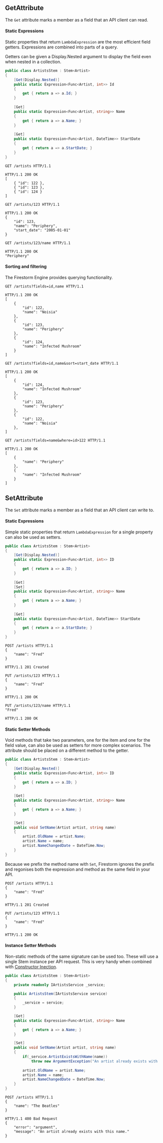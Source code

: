 GetAttribute
------------

The `Get` attribute marks a member as a field that an API client can read.

#### Static Expressions

Static properties that return `LambdaExpression` are the most efficient field getters. Expressions are combined into parts of a query.

Getters can be given a Display.Nested argument to display the field even when nested in a collection.

```csharp
public class ArtistsStem : Stem<Artist>
{
    [Get(Display.Nested)]
    public static Expression<Func<Artist, int>> Id
    {
        get { return a => a.Id; }
    }
    
    [Get]
    public static Expression<Func<Artist, string>> Name
    {
        get { return a => a.Name; }
    }
    
    [Get]
    public static Expression<Func<Artist, DateTime>> StartDate
    {
        get { return a => a.StartDate; }
    }
}
```

```http
GET /artists HTTP/1.1

HTTP/1.1 200 OK
[        
    { "id": 122 },
    { "id": 123 },
    { "id": 124 }
]
```

```http
GET /artists/123 HTTP/1.1

HTTP/1.1 200 OK
{
    "id": 123,
    "name": "Periphery",
    "start_date": "2005-01-01"
}
```

```http
GET /artists/123/name HTTP/1.1

HTTP/1.1 200 OK
"Periphery"
```


#### Sorting and filtering

The Firestorm Engine provides querying functionality.

```http
GET /artists?fields=id,name HTTP/1.1

HTTP/1.1 200 OK
[                        
    {
        "id": 122,
        "name": "Noisia"
    },                                        
    {
        "id": 123,
        "name": "Periphery"
    },                                        
    {
        "id": 124,
        "name": "Infected Mushroom"
    }
]
```

```http
GET /artists?fields=id,name&sort=start_date HTTP/1.1

HTTP/1.1 200 OK
[
    {
        "id": 124,
        "name": "Infected Mushroom"
    },
    {
        "id": 123,
        "name": "Periphery"
    },
    {
        "id": 122,
        "name": "Noisia"
    },
]
```

```http
GET /artists?fields=name&where=id>122 HTTP/1.1

HTTP/1.1 200 OK                
[       
    {
        "name": "Periphery"
    },
    {                
        "name": "Infected Mushroom"
    }
]
```

SetAttribute
------------

The `Set` attribute marks a member as a field that an API client can write to.

#### Static Expressions

Simple static properties that return `LambdaExpression` for a single property can also be used as setters.

```csharp
public class ArtistsStem : Stem<Artist>
{
    [Get(Display.Nested)]
    public static Expression<Func<Artist, int>> ID
    {
        get { return a => a.ID; }
    }
    
    [Get]
    [Set]
    public static Expression<Func<Artist, string>> Name
    {
        get { return a => a.Name; }
    }
    
    [Get]
    public static Expression<Func<Artist, DateTime>> StartDate
    {
        get { return a => a.StartDate; }
    }
}
```

```http
POST /artists HTTP/1.1
{
    "name": "Fred"
}

HTTP/1.1 201 Created
```

```http
PUT /artists/123 HTTP/1.1
{
    "name": "Fred"
}

HTTP/1.1 200 OK
```

```http
PUT /artists/123/name HTTP/1.1
"Fred"

HTTP/1.1 200 OK
```

#### Static Setter Methods

Void methods that take two parameters, one for the item and one for the field value, can also be used as setters for more complex scenarios. The attribute should be placed on a different method to the getter.

``` csharp
public class ArtistsStem : Stem<Artist>
{
    [Get(Display.Nested)]
    public static Expression<Func<Artist, int>> ID
    {
        get { return a => a.ID; }
    }
    
    [Get]
    public static Expression<Func<Artist, string>> Name
    {
        get { return a => a.Name; }
    }

    [Set]
    public void SetName(Artist artist, string name)
    {
        artist.OldName = artist.Name;
        artist.Name = name;
        artist.NameChangedDate = DateTime.Now;
    }
}
```

Because we prefix the method name with `Set`, Firestorm ignores the prefix and regonises both the expression and method as the same field in your API.

```http
POST /artists HTTP/1.1
{
    "name": "Fred"
}

HTTP/1.1 201 Created
```

```http
PUT /artists/123 HTTP/1.1
{
    "name": "Fred"
}

HTTP/1.1 200 OK
```

#### Instance Setter Methods

Non-static methods of the same signature can be used too. These will use a single Stem instance per API request. This is very handy when combined with [Constructor Inection](dependency-injection.md).

```csharp
public class ArtistsStem : Stem<Artist>
{
    private readonly IArtistsService _service;

    public ArtistsStem(IArtistsService service)
    {
        _service = service;
    }

    [Get]
    public static Expression<Func<Artist, string>> Name
    {
        get { return a => a.Name; }
    }

    [Set]
    public void SetName(Artist artist, string name)
    {
        if(_service.ArtistExistsWithName(name))
            throw new ArgumentException("An artist already exists with this name.");
            
        artist.OldName = artist.Name;
        artist.Name = name;
        artist.NameChangedDate = DateTime.Now;
    }
}
```

```http
POST /artists HTTP/1.1
{
    "name": "The Beatles"
}

HTTP/1.1 400 Bad Request
{
    "error": "argument",
    "message": "An artist already exists with this name."
}
```